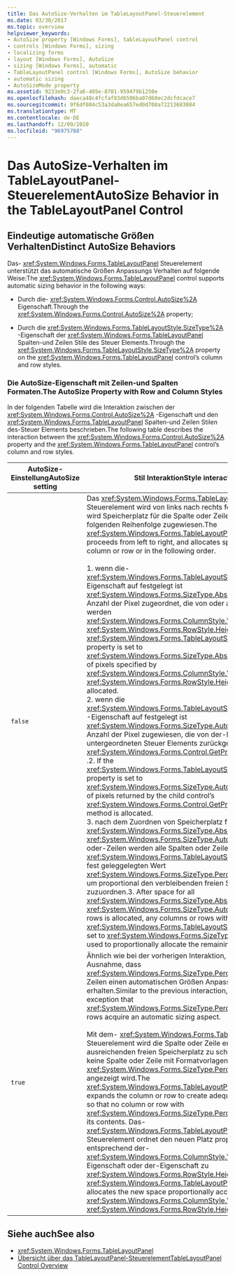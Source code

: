 ```yaml
---
title: Das AutoSize-Verhalten im TableLayoutPanel-Steuerelement
ms.date: 03/30/2017
ms.topic: overview
helpviewer_keywords:
- AutoSize property [Windows Forms], tableLayoutPanel control
- controls [Windows Forms], sizing
- localizing forms
- layout [Windows Forms], AutoSize
- sizing [Windows Forms], automatic
- TableLayoutPanel control [Windows Forms], AutoSize behavior
- automatic sizing
- AutoSizeMode property
ms.assetid: 9233e0c3-2fa6-405e-8701-959479b1250e
ms.openlocfilehash: daeca48c4fcfaf83d6506ba07d60ec2dcfdcace7
ms.sourcegitcommit: 9f6df084c53a3da0ea657ed0d708a72213683084
ms.translationtype: MT
ms.contentlocale: de-DE
ms.lasthandoff: 12/09/2020
ms.locfileid: "96975788"
---
```

# <a name="autosize-behavior-in-the-tablelayoutpanel-control"></a><span data-ttu-id="dde3c-102">Das AutoSize-Verhalten im TableLayoutPanel-Steuerelement</span><span class="sxs-lookup"><span data-stu-id="dde3c-102">AutoSize Behavior in the TableLayoutPanel Control</span></span>
## <a name="distinct-autosize-behaviors"></a><span data-ttu-id="dde3c-103">Eindeutige automatische Größen Verhalten</span><span class="sxs-lookup"><span data-stu-id="dde3c-103">Distinct AutoSize Behaviors</span></span>  
 <span data-ttu-id="dde3c-104">Das- <xref:System.Windows.Forms.TableLayoutPanel> Steuerelement unterstützt das automatische Größen Anpassungs Verhalten auf folgende Weise:</span><span class="sxs-lookup"><span data-stu-id="dde3c-104">The <xref:System.Windows.Forms.TableLayoutPanel> control supports automatic sizing behavior in the following ways:</span></span>  
  
- <span data-ttu-id="dde3c-105">Durch die- <xref:System.Windows.Forms.Control.AutoSize%2A> Eigenschaft.</span><span class="sxs-lookup"><span data-stu-id="dde3c-105">Through the <xref:System.Windows.Forms.Control.AutoSize%2A> property;</span></span>  
  
- <span data-ttu-id="dde3c-106">Durch die <xref:System.Windows.Forms.TableLayoutStyle.SizeType%2A> -Eigenschaft der <xref:System.Windows.Forms.TableLayoutPanel> Spalten-und Zeilen Stile des Steuer Elements.</span><span class="sxs-lookup"><span data-stu-id="dde3c-106">Through the <xref:System.Windows.Forms.TableLayoutStyle.SizeType%2A> property on the <xref:System.Windows.Forms.TableLayoutPanel> control’s column and row styles.</span></span>  
  
### <a name="the-autosize-property-with-row-and-column-styles"></a><span data-ttu-id="dde3c-107">Die AutoSize-Eigenschaft mit Zeilen-und Spalten Formaten.</span><span class="sxs-lookup"><span data-stu-id="dde3c-107">The AutoSize Property with Row and Column Styles</span></span>  
 <span data-ttu-id="dde3c-108">In der folgenden Tabelle wird die Interaktion zwischen der <xref:System.Windows.Forms.Control.AutoSize%2A> -Eigenschaft und den <xref:System.Windows.Forms.TableLayoutPanel> Spalten-und Zeilen Stilen des-Steuer Elements beschrieben.</span><span class="sxs-lookup"><span data-stu-id="dde3c-108">The following table describes the interaction between the <xref:System.Windows.Forms.Control.AutoSize%2A> property and the <xref:System.Windows.Forms.TableLayoutPanel> control’s column and row styles.</span></span>  
  
|<span data-ttu-id="dde3c-109">AutoSize-Einstellung</span><span class="sxs-lookup"><span data-stu-id="dde3c-109">AutoSize setting</span></span>|<span data-ttu-id="dde3c-110">Stil Interaktion</span><span class="sxs-lookup"><span data-stu-id="dde3c-110">Style interaction</span></span>|  
|----------------------|-----------------------|  
|`false`|<span data-ttu-id="dde3c-111">Das <xref:System.Windows.Forms.TableLayoutPanel> -Steuerelement wird von links nach rechts fortgesetzt, und es wird Speicherplatz für die Spalte oder Zeile oder in der folgenden Reihenfolge zugewiesen.</span><span class="sxs-lookup"><span data-stu-id="dde3c-111">The <xref:System.Windows.Forms.TableLayoutPanel> control proceeds from left to right, and allocates space for the column or row or in the following order.</span></span><br /><br /> <span data-ttu-id="dde3c-112">1. wenn die- <xref:System.Windows.Forms.TableLayoutStyle.SizeType%2A> Eigenschaft auf festgelegt ist <xref:System.Windows.Forms.SizeType.Absolute> , wird die Anzahl der Pixel zugeordnet, die von oder angegeben werden <xref:System.Windows.Forms.ColumnStyle.Width%2A> <xref:System.Windows.Forms.RowStyle.Height%2A> .</span><span class="sxs-lookup"><span data-stu-id="dde3c-112">1.  If the <xref:System.Windows.Forms.TableLayoutStyle.SizeType%2A> property is set to <xref:System.Windows.Forms.SizeType.Absolute>, the number of pixels specified by <xref:System.Windows.Forms.ColumnStyle.Width%2A> or <xref:System.Windows.Forms.RowStyle.Height%2A> is allocated.</span></span><br /><span data-ttu-id="dde3c-113">2. wenn die <xref:System.Windows.Forms.TableLayoutStyle.SizeType%2A> -Eigenschaft auf festgelegt ist <xref:System.Windows.Forms.SizeType.AutoSize> , wird die Anzahl der Pixel zugewiesen, die von der-Methode des untergeordneten Steuer Elements zurückgegeben wird <xref:System.Windows.Forms.Control.GetPreferredSize%2A> .</span><span class="sxs-lookup"><span data-stu-id="dde3c-113">2.  If the <xref:System.Windows.Forms.TableLayoutStyle.SizeType%2A> property is set to <xref:System.Windows.Forms.SizeType.AutoSize>, the number of pixels returned by the child control’s <xref:System.Windows.Forms.Control.GetPreferredSize%2A> method is allocated.</span></span><br /><span data-ttu-id="dde3c-114">3. nach dem Zuordnen von Speicherplatz für alle <xref:System.Windows.Forms.SizeType.Absolute> -und- <xref:System.Windows.Forms.SizeType.AutoSize> Spalten oder-Zeilen werden alle Spalten oder Zeilen mit <xref:System.Windows.Forms.TableLayoutStyle.SizeType%2A> fest geleggelegten Wert <xref:System.Windows.Forms.SizeType.Percent> verwendet, um proportional den verbleibenden freien Speicherplatz zuzuordnen.</span><span class="sxs-lookup"><span data-stu-id="dde3c-114">3.  After space for all <xref:System.Windows.Forms.SizeType.Absolute> and <xref:System.Windows.Forms.SizeType.AutoSize> columns or rows is allocated, any columns or rows with <xref:System.Windows.Forms.TableLayoutStyle.SizeType%2A> set to <xref:System.Windows.Forms.SizeType.Percent> are used to proportionally allocate the remaining free space</span></span>|  
|`true`|<span data-ttu-id="dde3c-115">Ähnlich wie bei der vorherigen Interaktion, mit der Ausnahme, dass <xref:System.Windows.Forms.SizeType.Percent> Spalten oder Zeilen einen automatischen Größen Anpassungs Aspekt erhalten.</span><span class="sxs-lookup"><span data-stu-id="dde3c-115">Similar to the previous interaction, with the exception that <xref:System.Windows.Forms.SizeType.Percent> columns or rows acquire an automatic sizing aspect.</span></span><br /><br /> <span data-ttu-id="dde3c-116">Mit dem- <xref:System.Windows.Forms.TableLayoutPanel> Steuerelement wird die Spalte oder Zeile erweitert, um ausreichenden freien Speicherplatz zu schaffen, sodass keine Spalte oder Zeile mit Formatvorlagen für <xref:System.Windows.Forms.SizeType.Percent> den Inhalt angezeigt wird.</span><span class="sxs-lookup"><span data-stu-id="dde3c-116">The <xref:System.Windows.Forms.TableLayoutPanel> control expands the column or row to create adequate free space, so that no column or row with <xref:System.Windows.Forms.SizeType.Percent> styling clips its contents.</span></span> <span data-ttu-id="dde3c-117">Das- <xref:System.Windows.Forms.TableLayoutPanel> Steuerelement ordnet den neuen Platz proportional entsprechend der- <xref:System.Windows.Forms.ColumnStyle.Width%2A> Eigenschaft oder der-Eigenschaft zu <xref:System.Windows.Forms.RowStyle.Height%2A> .</span><span class="sxs-lookup"><span data-stu-id="dde3c-117">The <xref:System.Windows.Forms.TableLayoutPanel> control allocates the new space proportionally according to the <xref:System.Windows.Forms.ColumnStyle.Width%2A> or <xref:System.Windows.Forms.RowStyle.Height%2A> property.</span></span>|  
  
## <a name="see-also"></a><span data-ttu-id="dde3c-118">Siehe auch</span><span class="sxs-lookup"><span data-stu-id="dde3c-118">See also</span></span>

- <xref:System.Windows.Forms.TableLayoutPanel>
- [<span data-ttu-id="dde3c-119">Übersicht über das TableLayoutPanel-Steuerelement</span><span class="sxs-lookup"><span data-stu-id="dde3c-119">TableLayoutPanel Control Overview</span></span>](tablelayoutpanel-control-overview.md)
